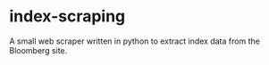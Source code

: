 # index-scraping

A small web scraper written in python to extract index data from the Bloomberg site.